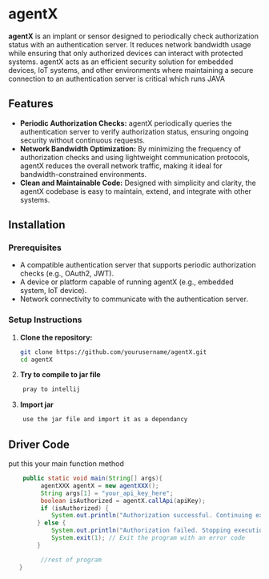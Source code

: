 # agentX

**agentX** is an implant or sensor designed to periodically check authorization status with an authentication server. It reduces network bandwidth usage while ensuring that only authorized devices can interact with protected systems. agentX acts as an efficient security solution for embedded devices, IoT systems, and other environments where maintaining a secure connection to an authentication server is critical which runs JAVA

## Features

- **Periodic Authorization Checks:** agentX periodically queries the authentication server to verify authorization status, ensuring ongoing security without continuous requests.
- **Network Bandwidth Optimization:** By minimizing the frequency of authorization checks and using lightweight communication protocols, agentX reduces the overall network traffic, making it ideal for bandwidth-constrained environments.
- **Clean and Maintainable Code:** Designed with simplicity and clarity, the agentX codebase is easy to maintain, extend, and integrate with other systems.

## Installation

### Prerequisites

- A compatible authentication server that supports periodic authorization checks (e.g., OAuth2, JWT).
- A device or platform capable of running agentX (e.g., embedded system, IoT device).
- Network connectivity to communicate with the authentication server.

### Setup Instructions

1. **Clone the repository:**
   ```bash
   git clone https://github.com/yourusername/agentX.git
   cd agentX
   
2. **Try to compile to jar file**
```bash
    pray to intellij
```

3. **Import jar**
```bash
    use the jar file and import it as a dependancy
```

## Driver Code
put this your main function method

```java
    public static void main(String[] args){
         agentXXX agentX = new agentXXX();
         String args[1] = "your_api_key_here"; 
         boolean isAuthorized = agentX.callApi(apiKey);
         if (isAuthorized) {
            System.out.println("Authorization successful. Continuing execution...");
        } else {
            System.out.println("Authorization failed. Stopping execution.");
            System.exit(1); // Exit the program with an error code
        }

         //rest of program
   }


```
         

    
